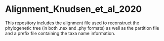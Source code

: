 # Alignment_Knudsen_et_al_2020

This repository includes the alignment file used to reconstruct the phylogenetic tree (in both .nex and .phy formats) as well as the partition file and a prefix file containing the taxa name information.
